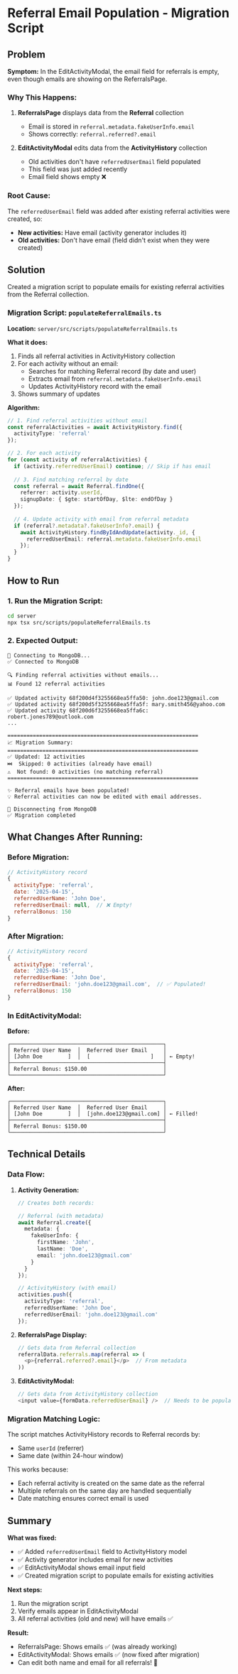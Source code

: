 # Referral Email Population - Migration Script

## Problem

**Symptom:** In the EditActivityModal, the email field for referrals is empty, even though emails are showing on the ReferralsPage.

### Why This Happens:

1. **ReferralsPage** displays data from the **Referral** collection
   - Email is stored in `referral.metadata.fakeUserInfo.email`
   - Shows correctly: `referral.referred?.email`

2. **EditActivityModal** edits data from the **ActivityHistory** collection
   - Old activities don't have `referredUserEmail` field populated
   - This field was just added recently
   - Email field shows empty ❌

### Root Cause:

The `referredUserEmail` field was added after existing referral activities were created, so:
- **New activities:** Have email (activity generator includes it)
- **Old activities:** Don't have email (field didn't exist when they were created)

## Solution

Created a migration script to populate emails for existing referral activities from the Referral collection.

### Migration Script: `populateReferralEmails.ts`

**Location:** `server/src/scripts/populateReferralEmails.ts`

**What it does:**

1. Finds all referral activities in ActivityHistory collection
2. For each activity without an email:
   - Searches for matching Referral record (by date and user)
   - Extracts email from `referral.metadata.fakeUserInfo.email`
   - Updates ActivityHistory record with the email
3. Shows summary of updates

**Algorithm:**
```typescript
// 1. Find referral activities without email
const referralActivities = await ActivityHistory.find({
  activityType: 'referral'
});

// 2. For each activity
for (const activity of referralActivities) {
  if (activity.referredUserEmail) continue; // Skip if has email
  
  // 3. Find matching referral by date
  const referral = await Referral.findOne({
    referrer: activity.userId,
    signupDate: { $gte: startOfDay, $lte: endOfDay }
  });
  
  // 4. Update activity with email from referral metadata
  if (referral?.metadata?.fakeUserInfo?.email) {
    await ActivityHistory.findByIdAndUpdate(activity._id, {
      referredUserEmail: referral.metadata.fakeUserInfo.email
    });
  }
}
```

## How to Run

### 1. Run the Migration Script:

```bash
cd server
npx tsx src/scripts/populateReferralEmails.ts
```

### 2. Expected Output:

```
🔄 Connecting to MongoDB...
✅ Connected to MongoDB

🔍 Finding referral activities without emails...
📊 Found 12 referral activities

✅ Updated activity 68f200d4f3255668ea5ffa50: john.doe123@gmail.com
✅ Updated activity 68f200d5f3255668ea5ffa5f: mary.smith456@yahoo.com
✅ Updated activity 68f200d6f3255668ea5ffa6c: robert.jones789@outlook.com
...

============================================================
📈 Migration Summary:
============================================================
✅ Updated: 12 activities
⏭️  Skipped: 0 activities (already have email)
⚠️  Not found: 0 activities (no matching referral)
============================================================

✨ Referral emails have been populated!
💡 Referral activities can now be edited with email addresses.

👋 Disconnecting from MongoDB
✅ Migration completed
```

## What Changes After Running:

### Before Migration:
```javascript
// ActivityHistory record
{
  activityType: 'referral',
  date: '2025-04-15',
  referredUserName: 'John Doe',
  referredUserEmail: null,  // ❌ Empty!
  referralBonus: 150
}
```

### After Migration:
```javascript
// ActivityHistory record
{
  activityType: 'referral',
  date: '2025-04-15',
  referredUserName: 'John Doe',
  referredUserEmail: 'john.doe123@gmail.com',  // ✅ Populated!
  referralBonus: 150
}
```

### In EditActivityModal:
**Before:**
```
┌────────────────────────────────────────────────┐
│ Referred User Name  │  Referred User Email     │
│ [John Doe        ]  │  [                   ]   │ ← Empty!
├────────────────────────────────────────────────┤
│ Referral Bonus: $150.00                        │
└────────────────────────────────────────────────┘
```

**After:**
```
┌────────────────────────────────────────────────┐
│ Referred User Name  │  Referred User Email     │
│ [John Doe        ]  │  [john.doe123@gmail.com] │ ← Filled!
├────────────────────────────────────────────────┤
│ Referral Bonus: $150.00                        │
└────────────────────────────────────────────────┘
```

## Technical Details

### Data Flow:

1. **Activity Generation:**
   ```typescript
   // Creates both records:
   
   // Referral (with metadata)
   await Referral.create({
     metadata: {
       fakeUserInfo: {
         firstName: 'John',
         lastName: 'Doe',
         email: 'john.doe123@gmail.com'
       }
     }
   });
   
   // ActivityHistory (with email)
   activities.push({
     activityType: 'referral',
     referredUserName: 'John Doe',
     referredUserEmail: 'john.doe123@gmail.com'
   });
   ```

2. **ReferralsPage Display:**
   ```typescript
   // Gets data from Referral collection
   referralData.referrals.map(referral => (
     <p>{referral.referred?.email}</p>  // From metadata
   ))
   ```

3. **EditActivityModal:**
   ```typescript
   // Gets data from ActivityHistory collection
   <input value={formData.referredUserEmail} />  // Needs to be populated
   ```

### Migration Matching Logic:

The script matches ActivityHistory records to Referral records by:
- Same `userId` (referrer)
- Same date (within 24-hour window)

This works because:
- Each referral activity is created on the same date as the referral
- Multiple referrals on the same day are handled sequentially
- Date matching ensures correct email is used

## Summary

**What was fixed:**
- ✅ Added `referredUserEmail` field to ActivityHistory model
- ✅ Activity generator includes email for new activities
- ✅ EditActivityModal shows email input field
- ✅ Created migration script to populate emails for existing activities

**Next steps:**
1. Run the migration script
2. Verify emails appear in EditActivityModal
3. All referral activities (old and new) will have emails ✅

**Result:**
- ReferralsPage: Shows emails ✅ (was already working)
- EditActivityModal: Shows emails ✅ (now fixed after migration)
- Can edit both name and email for all referrals! 🎉

